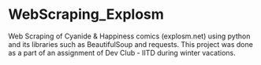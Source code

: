 # WebScraping_Explosm
Web Scraping of Cyanide &amp; Happiness comics (explosm.net) using python and its libraries such as BeautifulSoup and requests. This project was done as a part of an assignment of Dev Club - IITD during winter vacations.
